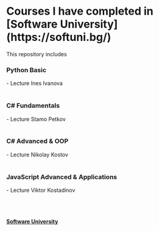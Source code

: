 <p><h1> Courses I have completed in <b>[Software University](https://softuni.bg/)</b></h1></p>

This repository includes

<h3>Python Basic</h3>
- Lecture Ines Ivanova
<br></br>
<h3>C# Fundamentals</h3>
-  Lecture Stamo Petkov
<br></br>
<h3>C# Advanced & OOP</h3>
-  Lecture Nikolay Kostov
<br></br>
<h3>JavaScript Advanced & Applications</h3>
-  Lecture Viktor Kostadinov
<br></br>
<br></br>

<b> [Software University](https://softuni.bg/) </b>
